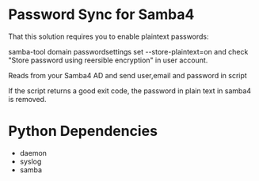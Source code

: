 Password Sync for Samba4
==================================

That this solution requires you to enable plaintext passwords:

samba-tool domain passwordsettings set --store-plaintext=on
and check "Store password using reersible encryption" in user account.

Reads from your Samba4 AD and send user,email and password in script

If the script returns a good exit code, the password in plain text in samba4 is removed.

Python Dependencies
============================

- daemon
- syslog
- samba

